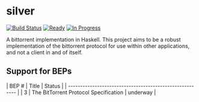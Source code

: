 # silver
[![Build Status](https://travis-ci.org/nytopop/silver.svg?branch=master)](https://travis-ci.org/nytopop/silver)    [![Ready](https://badge.waffle.io/nytopop/silver.svg?label=ready&title=Ready)](http://waffle.io/nytopop/silver)  [![In Progress](https://badge.waffle.io/nytopop/silver.svg?label=in%20progress&title=In%20Progress)](http://waffle.io/nytopop/silver)

A bittorrent implementation in Haskell. This project aims to be a robust implementation of the bittorrent protocol for use within other applications, and not a client in and of itself.

## Support for BEPs
| BEP # |                Title                  |  Status  |
| -------------------------------------------------------- |
|   3   | The BitTorrent Protocol Specification | underway |
